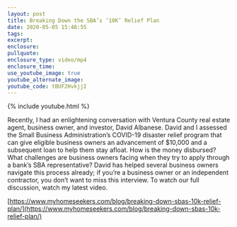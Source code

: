 ```yaml
---
layout: post
title: Breaking Down the SBA’s ‘10K’ Relief Plan
date: 2020-05-05 15:48:55
tags:
excerpt:
enclosure:
pullquote:
enclosure_type: video/mp4
enclosure_time:
use_youtube_image: true
youtube_alternate_image:
youtube_code: tBUF2HvkjjI
---
```


{% include youtube.html %}

Recently, I had an enlightening conversation with Ventura County real estate agent, business owner, and investor, David Albanese. David and I assessed the Small Business Administration’s COVID-19 disaster relief program that can give eligible business owners an advancement of $10,000 and a subsequent loan to help them stay afloat. How is the money disbursed? What challenges are business owners facing when they try to apply through a bank’s SBA representative? David has helped several business owners navigate this process already; if you’re a business owner or an independent contractor, you don’t want to miss this interview. To watch our full discussion, watch my latest video.

[https://www.myhomeseekers.com/blog/breaking-down-sbas-10k-relief-plan/](https://www.myhomeseekers.com/blog/breaking-down-sbas-10k-relief-plan/)